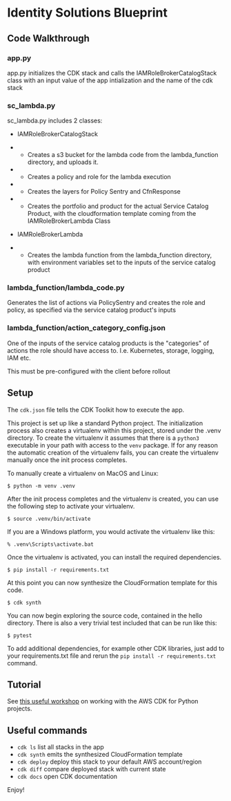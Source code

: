 
# Identity Solutions Blueprint

## Code Walkthrough

### app.py
 
app.py initializes the CDK stack and calls the IAMRoleBrokerCatalogStack class with an input value of the app intialization and the name of the cdk stack

### sc_lambda.py

sc_lambda.py includes 2 classes:

* IAMRoleBrokerCatalogStack
* * Creates a s3 bucket for the lambda code from the lambda_function directory, and uploads it.
* * Creates a policy and role for the lambda execution
* * Creates the layers for Policy Sentry and CfnResponse
* * Creates the portfolio and product for the actual Service Catalog Product, with the cloudformation template coming from the IAMRoleBrokerLambda Class 

* IAMRoleBrokerLambda
* * Creates the lambda function from the lambda_function directory, with environment variables set to the inputs of the service catalog product

### lambda_function/lambda_code.py

Generates the list of actions via PolicySentry and creates the role and policy, as specified via the service catalog product's inputs

### lambda_function/action_category_config.json

One of the inputs of the service catalog products is the "categories" of actions the role should have access to. I.e. Kubernetes, storage, logging, IAM etc.

This must be pre-configured with the client before rollout

## Setup

The `cdk.json` file tells the CDK Toolkit how to execute the app.

This project is set up like a standard Python project.  The initialization process also creates
a virtualenv within this project, stored under the .venv directory.  To create the virtualenv
it assumes that there is a `python3` executable in your path with access to the `venv` package.
If for any reason the automatic creation of the virtualenv fails, you can create the virtualenv
manually once the init process completes.

To manually create a virtualenv on MacOS and Linux:

```
$ python -m venv .venv
```

After the init process completes and the virtualenv is created, you can use the following
step to activate your virtualenv.

```
$ source .venv/bin/activate
```

If you are a Windows platform, you would activate the virtualenv like this:

```
% .venv\Scripts\activate.bat
```

Once the virtualenv is activated, you can install the required dependencies.

```
$ pip install -r requirements.txt
```

At this point you can now synthesize the CloudFormation template for this code.

```
$ cdk synth
```

You can now begin exploring the source code, contained in the hello directory.
There is also a very trivial test included that can be run like this:

```
$ pytest
```

To add additional dependencies, for example other CDK libraries, just add to
your requirements.txt file and rerun the `pip install -r requirements.txt`
command.

## Tutorial  
See [this useful workshop](https://cdkworkshop.com/30-python.html) on working with the AWS CDK for Python projects.

## Useful commands

 * `cdk ls`          list all stacks in the app
 * `cdk synth`       emits the synthesized CloudFormation template
 * `cdk deploy`      deploy this stack to your default AWS account/region
 * `cdk diff`        compare deployed stack with current state
 * `cdk docs`        open CDK documentation

Enjoy!
